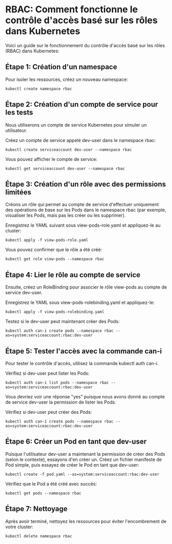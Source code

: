 # RBAC: Comment fonctionne le contrôle d'accès basé sur les rôles dans Kubernetes

Voici un guide sur le fonctionnement du contrôle d'accès basé sur les rôles (RBAC) dans Kubernetes:

## Étape 1: Création d'un namespace
Pour isoler les ressources, créez un nouveau namespace:
```
kubectl create namespace rbac
```

## Étape 2: Création d'un compte de service pour les tests
Nous utiliserons un compte de service Kubernetes pour simuler un utilisateur.

Créez un compte de service appelé dev-user dans le namespace rbac:
```
kubectl create serviceaccount dev-user --namespace rbac
```

Vous pouvez afficher le compte de service:
```
kubectl get serviceaccount dev-user --namespace rbac
```

## Étape 3: Création d'un rôle avec des permissions limitées
Créons un rôle qui permet au compte de service d'effectuer uniquement des opérations de base sur les Pods dans le namespace rbac (par exemple, visualiser les Pods, mais pas les créer ou les supprimer).

Enregistrez le YAML suivant sous view-pods-role.yaml et appliquez-le au cluster:
```
kubectl apply -f view-pods-role.yaml
```

Vous pouvez confirmer que le rôle a été créé:
```
kubectl get role view-pods --namespace rbac
```

## Étape 4: Lier le rôle au compte de service
Ensuite, créez un RoleBinding pour associer le rôle view-pods au compte de service dev-user.

Enregistrez le YAML sous view-pods-rolebinding.yaml et appliquez-le:
```
kubectl apply -f view-pods-rolebinding.yaml
```

Testez si le dev-user peut maintenant créer des Pods:
```
kubectl auth can-i create pods --namespace rbac --as=system:serviceaccount:rbac:dev-user
```

## Étape 5: Tester l'accès avec la commande can-i
Pour tester le contrôle d'accès, utilisez la commande kubectl auth can-i.

Vérifiez si dev-user peut lister les Pods:
```
kubectl auth can-i list pods --namespace rbac --as=system:serviceaccount:rbac:dev-user
```

Vous devriez voir une réponse "yes" puisque nous avons donné au compte de service dev-user la permission de lister les Pods.

Vérifiez si dev-user peut créer des Pods:
```
kubectl auth can-i create pods --namespace rbac --as=system:serviceaccount:rbac:dev-user
```

## Étape 6: Créer un Pod en tant que dev-user
Puisque l'utilisateur dev-user a maintenant la permission de créer des Pods (selon le contexte), essayons d'en créer un. Créez un fichier manifeste de Pod simple, puis essayez de créer le Pod en tant que dev-user:

```
kubectl create -f pod.yaml --as=system:serviceaccount:rbac:dev-user
```

Vérifiez que le Pod a été créé avec succès:
```
kubectl get pods --namespace rbac
```

## Étape 7: Nettoyage
Après avoir terminé, nettoyez les ressources pour éviter l'encombrement de votre cluster:
```
kubectl delete namespace rbac
```
